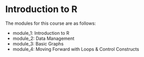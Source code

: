 # Introduction to R

The modules for this course are as follows:
- module_1: Introduction to R
- module_2: Data Management
- module_3: Basic Graphs
- module_4: Moving Forward with Loops & Control Constructs
